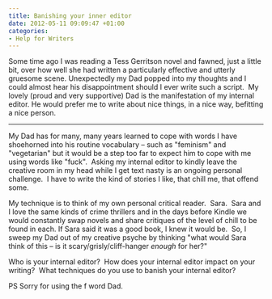 ```yaml
---
title: Banishing your inner editor
date: 2012-05-11 09:09:47 +01:00
categories:
- Help for Writers
---
```


Some time ago I was reading a Tess Gerritson novel and fawned, just a little bit, over how well she had written a particularly effective and utterly gruesome scene. Unexpectedly my Dad popped into my thoughts and I could almost hear his disappointment should I ever write such a script.  My lovely (proud and very supportive) Dad is the manifestation of my internal editor. He would prefer me to write about nice things, in a nice way, befitting a nice person.

---

My Dad has for many, many years learned to cope with words I have shoehorned into his routine vocabulary – such as "feminism" and "vegetarian" but it would be a step too far to expect him to cope with me using words like "fuck".  Asking my internal editor to kindly leave the creative room in my head while I get text nasty is an ongoing personal challenge.  I have to write the kind of stories I like, that chill me, that offend some.

My technique is to think of my own personal critical reader.  Sara.  Sara and I love the same kinds of crime thrillers and in the days before Kindle we would constantly swap novels and share critiques of the level of chill to be found in each. If Sara said it was a good book, I knew it would be.  So, I sweep my Dad out of my creative psyche by thinking "what would Sara think of this – is it scary/grisly/cliff-hanger _enough_ for her?"

Who is your internal editor?  How does your internal editor impact on your writing?  What techniques do you use to banish your internal editor?

PS Sorry for using the f word Dad.
